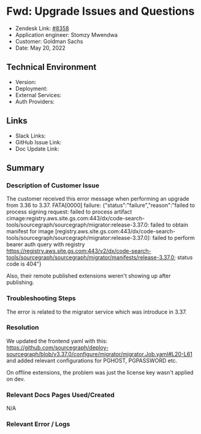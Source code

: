 # Fwd: Upgrade Issues and Questions <!-- Ticket Title  Hint: include keywords to make it searchable -->

- Zendesk Link: [#8358](https://sourcegraph.zendesk.com/agent/tickets/8358)
- Application engineer: Stomzy Mwendwa
- Customer: Goldman Sachs <!-- Redact if this contains personally identifying information -->
- Date: May 20, 2022

<!-- Data populated from integration, speak to Ben Gordon or Michael Bali if not working -->
<!-- During Internal team trial, fill missing data manually (we are waiting for all data to sync) -->

## Technical Environment
- Version: ​
- Deployment:
- External Services:
- Auth Providers:


## Links
<!-- Data for application engineer manual entry -->
- Slack Links:
- GitHub Issue Link:
- Doc Update Link:

## Summary
### Description of Customer Issue
The customer received this error message when performing an upgrade from 3.36 to 3.37.
FATA[0000] failure: {"status":"failure","reason":"failed to process signing request: failed to process artifact cimage:registry.aws.site.gs.com:443/dx/code-search-tools/sourcegraph/sourcegraph/migrator:release-3.37.0: failed to obtain manifest for image [registry.aws.site.gs.com:443/dx/code-search-tools/sourcegraph/sourcegraph/migrator:release-3.37.0]: failed to perform bearer auth query with registry https://registry.aws.site.gs.com:443/v2/dx/code-search-tools/sourcegraph/sourcegraph/migrator/manifests/release-3.37.0; status code is 404"}


Also, their remote published extensions weren't showing up after publishing.
### Troubleshooting Steps
The error is related to the migrator service which was introduce in 3.37.
### Resolution
We updated the frontend yaml with this: https://github.com/sourcegraph/deploy-sourcegraph/blob/v3.37.0/configure/migrator/migrator.Job.yaml#L20-L61 and added relevant configurations for PGHOST, PGPASSWORD etc.

On offline extensions, the problem was just the license key wasn't applied on dev.
### Relevant Docs Pages Used/Created
N/A
### Relevant Error / Logs
<!-- Please redact keys, tokens, and personal identifying information -->
